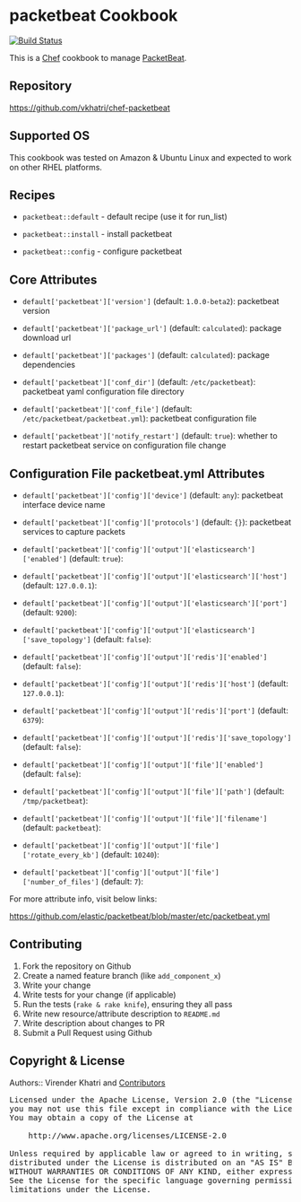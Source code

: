 packetbeat Cookbook
================

[![Build Status](https://travis-ci.org/vkhatri/chef-packetbeat.svg?branch=master)](https://travis-ci.org/vkhatri/chef-packetbeat)

This is a [Chef] cookbook to manage [PacketBeat].


## Repository

https://github.com/vkhatri/chef-packetbeat


## Supported OS

This cookbook was tested on Amazon & Ubuntu Linux and expected to work on other RHEL platforms.


## Recipes

- `packetbeat::default` - default recipe (use it for run_list)

- `packetbeat::install` - install packetbeat

- `packetbeat::config` - configure packetbeat


## Core Attributes


* `default['packetbeat']['version']` (default: `1.0.0-beta2`): packetbeat version

* `default['packetbeat']['package_url']` (default: `calculated`): package download url

* `default['packetbeat']['packages']` (default: `calculated`): package dependencies

* `default['packetbeat']['conf_dir']` (default: `/etc/packetbeat`): packetbeat yaml configuration file directory

* `default['packetbeat']['conf_file']` (default: `/etc/packetbeat/packetbeat.yml`): packetbeat configuration file

* `default['packetbeat']['notify_restart']` (default: `true`): whether to restart packetbeat service on configuration file change


## Configuration File packetbeat.yml Attributes

* `default['packetbeat']['config']['device']` (default: `any`): packetbeat interface device name

* `default['packetbeat']['config']['protocols']` (default: `{}`): packetbeat services to capture packets

* `default['packetbeat']['config']['output']['elasticsearch']['enabled']` (default: `true`):

* `default['packetbeat']['config']['output']['elasticsearch']['host']` (default: `127.0.0.1`):

* `default['packetbeat']['config']['output']['elasticsearch']['port']` (default: `9200`):

* `default['packetbeat']['config']['output']['elasticsearch']['save_topology']` (default: `false`):

* `default['packetbeat']['config']['output']['redis']['enabled']` (default: `false`):

* `default['packetbeat']['config']['output']['redis']['host']` (default: `127.0.0.1`):

* `default['packetbeat']['config']['output']['redis']['port']` (default: `6379`):

* `default['packetbeat']['config']['output']['redis']['save_topology']` (default: `false`):

* `default['packetbeat']['config']['output']['file']['enabled']` (default: `false`):

* `default['packetbeat']['config']['output']['file']['path']` (default: `/tmp/packetbeat`):

* `default['packetbeat']['config']['output']['file']['filename']` (default: `packetbeat`):

* `default['packetbeat']['config']['output']['file']['rotate_every_kb']` (default: `10240`):

* `default['packetbeat']['config']['output']['file']['number_of_files']` (default: `7`):


For more attribute info, visit below links:

https://github.com/elastic/packetbeat/blob/master/etc/packetbeat.yml


## Contributing

1. Fork the repository on Github
2. Create a named feature branch (like `add_component_x`)
3. Write your change
4. Write tests for your change (if applicable)
5. Run the tests (`rake & rake knife`), ensuring they all pass
6. Write new resource/attribute description to `README.md`
7. Write description about changes to PR
8. Submit a Pull Request using Github


## Copyright & License

Authors:: Virender Khatri and [Contributors]

<pre>
Licensed under the Apache License, Version 2.0 (the "License");
you may not use this file except in compliance with the License.
You may obtain a copy of the License at

    http://www.apache.org/licenses/LICENSE-2.0

Unless required by applicable law or agreed to in writing, software
distributed under the License is distributed on an "AS IS" BASIS,
WITHOUT WARRANTIES OR CONDITIONS OF ANY KIND, either express or implied.
See the License for the specific language governing permissions and
limitations under the License.
</pre>


[Chef]: https://www.chef.io/
[PacketBeat]: http://packetbeat.com
[Contributors]: https://github.com/vkhatri/chef-packetbeat/graphs/contributors
